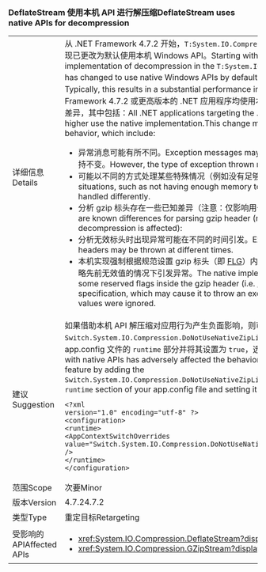 ### <a name="deflatestream-uses-native-apis-for-decompression"></a><span data-ttu-id="a8b1c-101">DeflateStream 使用本机 API 进行解压缩</span><span class="sxs-lookup"><span data-stu-id="a8b1c-101">DeflateStream uses native APIs for decompression</span></span>

|   |   |
|---|---|
|<span data-ttu-id="a8b1c-102">详细信息</span><span class="sxs-lookup"><span data-stu-id="a8b1c-102">Details</span></span>|<span data-ttu-id="a8b1c-103">从 .NET Framework 4.7.2 开始，<code>T:System.IO.Compression.DeflateStream</code> 类中解压缩的实现已更改为默认使用本机 Windows API。</span><span class="sxs-lookup"><span data-stu-id="a8b1c-103">Starting with the .NET Framework 4.7.2, the implementation of decompression in the <code>T:System.IO.Compression.DeflateStream</code> class has changed to use native Windows APIs by default.</span></span> <span data-ttu-id="a8b1c-104">通常情况下，这能大大地提高性能。</span><span class="sxs-lookup"><span data-stu-id="a8b1c-104">Typically, this results in a substantial performance improvement.</span></span> <span data-ttu-id="a8b1c-105">所有面向 .NET Framework 4.7.2 或更高版本的 .NET 应用程序均使用本机实现。此更改可能会导致某些行为差异，其中包括：</span><span class="sxs-lookup"><span data-stu-id="a8b1c-105">All .NET applications targeting the .NET Framework version 4.7.2 or higher use the native implementation.This change might result in some differences in behavior, which include:</span></span><ul><li><span data-ttu-id="a8b1c-106">异常消息可能有所不同。</span><span class="sxs-lookup"><span data-stu-id="a8b1c-106">Exception messages may be different.</span></span> <span data-ttu-id="a8b1c-107">但是，引发的异常类型保持不变。</span><span class="sxs-lookup"><span data-stu-id="a8b1c-107">However, the type of exception thrown remains the same.</span></span></li><li><span data-ttu-id="a8b1c-108">可能以不同的方式处理某些特殊情况（例如没有足够的内存完成操作）。</span><span class="sxs-lookup"><span data-stu-id="a8b1c-108">Some special situations, such as not having enough memory to complete an operation, may be handled differently.</span></span></li><li><span data-ttu-id="a8b1c-109">分析 gzip 标头存在一些已知差异（注意：仅影响用于解压缩的 <code>GZipStream</code> 集）：</span><span class="sxs-lookup"><span data-stu-id="a8b1c-109">There are known differences for parsing gzip header (note: only <code>GZipStream</code> set for decompression is affected):</span></span></li><li><span data-ttu-id="a8b1c-110">分析无效标头时出现异常可能在不同的时间引发。</span><span class="sxs-lookup"><span data-stu-id="a8b1c-110">Exceptions when parsing invalid headers may be thrown at different times.</span></span></li><li><span data-ttu-id="a8b1c-111">本机实现强制根据规范设置 gzip 标头（即 [FLG](http://www.zlib.org/rfc-gzip.html#header-trailer)）内的一些保留标记值，这可能导致其在忽略先前无效值的情况下引发异常。</span><span class="sxs-lookup"><span data-stu-id="a8b1c-111">The native implementation enforces that values for some reserved flags inside the gzip header (i.e. [FLG](http://www.zlib.org/rfc-gzip.html#header-trailer)) are set according to the specification, which may cause it to throw an exception where previously invalid values were ignored.</span></span></li></ul>|
|<span data-ttu-id="a8b1c-112">建议</span><span class="sxs-lookup"><span data-stu-id="a8b1c-112">Suggestion</span></span>|<span data-ttu-id="a8b1c-113">如果借助本机 API 解压缩对应用行为产生负面影响，则可通过将 <code>Switch.System.IO.Compression.DoNotUseNativeZipLibraryForDecompression</code> 开关添加到 app.config 文件的 <code>runtime</code> 部分并将其设置为 <code>true</code>，选择弃用此功能：</span><span class="sxs-lookup"><span data-stu-id="a8b1c-113">If decompression with native APIs has adversely affected the behavior of your app, you can opt out of this feature by adding the <code>Switch.System.IO.Compression.DoNotUseNativeZipLibraryForDecompression</code> switch to the <code>runtime</code> section of your app.config file and setting it to <code>true</code>:</span></span><pre><code class="lang-xml">&lt;?xml version=&quot;1.0&quot; encoding=&quot;utf-8&quot; ?&gt;&#13;&#10;&lt;configuration&gt;&#13;&#10;&lt;runtime&gt;&#13;&#10;&lt;AppContextSwitchOverrides&#13;&#10;value=&quot;Switch.System.IO.Compression.DoNotUseNativeZipLibraryForDecompression=true&quot; /&gt;&#13;&#10;&lt;/runtime&gt;&#13;&#10;&lt;/configuration&gt;&#13;&#10;</code></pre>|
|<span data-ttu-id="a8b1c-114">范围</span><span class="sxs-lookup"><span data-stu-id="a8b1c-114">Scope</span></span>|<span data-ttu-id="a8b1c-115">次要</span><span class="sxs-lookup"><span data-stu-id="a8b1c-115">Minor</span></span>|
|<span data-ttu-id="a8b1c-116">版本</span><span class="sxs-lookup"><span data-stu-id="a8b1c-116">Version</span></span>|<span data-ttu-id="a8b1c-117">4.7.2</span><span class="sxs-lookup"><span data-stu-id="a8b1c-117">4.7.2</span></span>|
|<span data-ttu-id="a8b1c-118">类型</span><span class="sxs-lookup"><span data-stu-id="a8b1c-118">Type</span></span>|<span data-ttu-id="a8b1c-119">重定目标</span><span class="sxs-lookup"><span data-stu-id="a8b1c-119">Retargeting</span></span>|
|<span data-ttu-id="a8b1c-120">受影响的 API</span><span class="sxs-lookup"><span data-stu-id="a8b1c-120">Affected APIs</span></span>|<ul><li><xref:System.IO.Compression.DeflateStream?displayProperty=nameWithType></li><li><xref:System.IO.Compression.GZipStream?displayProperty=nameWithType></li></ul>|

